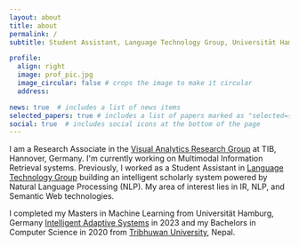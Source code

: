 ```yaml
---
layout: about
title: about
permalink: /
subtitle: Student Assistant, Language Technology Group, Universität Hamburg.

profile:
  align: right
  image: prof_pic.jpg
  image_circular: false # crops the image to make it circular
  address: 

news: true  # includes a list of news items
selected_papers: true # includes a list of papers marked as "selected={true}"
social: true  # includes social icons at the bottom of the page
---
```


I am a Research Associate in the [Visual Analytics Research Group](https://www.tib.eu/en/research-development/research-groups-and-labs/visual-analytics) at TIB, Hannover, Germany. I'm currently working on Multimodal Information Retrieval systems. Previously, I worked as a Student Assistant in [Language Technology Group](https://www.inf.uni-hamburg.de/en/inst/ab/lt/home.html) building an intelligent scholarly system powered by Natural Language Processing (NLP). My area of interest lies in IR, NLP, and Semantic Web technologies.

I completed my Masters in Machine Learning from Universität Hamburg, Germany [Intelligent Adaptive Systems](https://master-intelligent-adaptive-systems.com/) in 2023 and my Bachelors in Computer Science in 2020 from [Tribhuwan University](http://tribhuvan-university.edu.np/), Nepal. 
